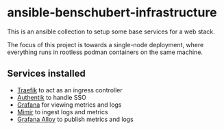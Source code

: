 # ansible-benschubert-infrastructure

This is an ansible collection to setup some base services for a web stack.

The focus of this project is towards a single-node deployment, where everything
runs in rootless podman containers on the same machine.

## Services installed

- [Traefik](https://traefik.io/) to act as an ingress controller
- [Authentik](https://goauthentik.io/) to handle SSO
- [Grafana](https://grafana.com/) for viewing metrics and logs
- [Mimir](https://grafana.com/oss/mimir/) to ingest logs and metrics
- [Grafana Alloy](https://grafana.com/oss/alloy-opentelemetry-collector/) to publish metrics and logs
